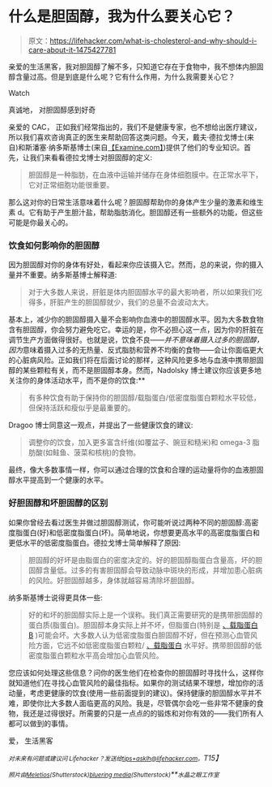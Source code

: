 # 什么是胆固醇，我为什么要关心它？

> 原文：<https://lifehacker.com/what-is-cholesterol-and-why-should-i-care-about-it-1475427781>

亲爱的生活黑客，我对胆固醇了解不多，只知道它存在于食物中，我不想体内胆固醇含量过高。但是到底是什么呢？它有什么作用，为什么我需要关心它？

Watch

真诚地，
对胆固醇感到好奇

亲爱的 CAC，
正如我们经常指出的，我们不是健康专家，也不想给出医疗建议，所以我们喜欢咨询真正的医生来帮助回答这类问题。今天，戴夫·德拉戈博士(来自)和斯潘塞·纳多斯基博士(来自[【Examine.com】](http://examine.com/))提供了他们的专业知识。首先，让我们来看看德拉戈博士对胆固醇的定义:

> 胆固醇是一种脂肪，在血液中运输并储存在身体细胞膜中。在正常水平下，它对正常细胞功能很重要。

那么这对你的日常生活意味着什么呢？胆固醇帮助你的身体产生少量的激素和维生素 d。它有助于产生胆汁盐，帮助脂肪消化。胆固醇还有一些额外的功能，但这些可能是你最关心的。

### 饮食如何影响你的胆固醇

因为胆固醇对你的身体有好处，看起来你应该摄入它。然而，总的来说，你的摄入量并不重要。纳多斯基博士解释道:

> 对于大多数人来说，肝脏是体内胆固醇水平的最大影响者，所以如果我们吃得多，肝脏产生的胆固醇就少，我们的总量不会波动太大。

基本上，减少你的胆固醇摄入量不会影响你血液中的胆固醇水平。因为大多数食物含有胆固醇，你会努力避免吃它。幸运的是，你不必担心这一点，因为你的肝脏在调节生产方面做得很好。也就是说，饮食不良——*并不意味着摄入过多的胆固醇，因为*意味着摄入过多的无热量、反式脂肪和营养不均衡的食物——会让你面临更大的心脏病风险。正如我们将在后面讨论的那样，这种风险更多地与血液中携带胆固醇的某些颗粒有关，而不是胆固醇本身。然而，Nadolsky 博士建议你应该更多地关注你的身体活动水平，而不是你的饮食:**

> 有多种饮食有助于保持你的胆固醇/载脂蛋白/低密度脂蛋白颗粒水平较低，但保持活跃和瘦似乎是最重要的。

Dragoo 博士同意这一观点，并提出了一些健康饮食的建议:

> 调整你的饮食，加入更多富含纤维(如覆盆子、豌豆和糙米)和 omega-3 脂肪酸(如鲑鱼、菠菜和核桃)的食物。

最终，像大多数事情一样，你可以通过合理的饮食和合理的运动量将你的血液胆固醇水平提高到一个健康的水平。

### 好胆固醇和坏胆固醇的区别

如果你曾经去看过医生并做过胆固醇测试，你可能听说过两种不同的胆固醇:高密度脂蛋白(好)和低密度脂蛋白(坏)。简单地说，你想要更高水平的高密度脂蛋白和更低水平的低密度脂蛋白。德拉戈博士简单解释了原因:

> 胆固醇的好坏是由脂蛋白的密度决定的。好的胆固醇脂蛋白含量高，坏的胆固醇含量低。过多的有害胆固醇会导致动脉中斑块的形成，并增加患心脏病的风险。好胆固醇越多，身体就越容易清除坏胆固醇。

纳多斯基博士说得更具体一些:

> 好的和坏的胆固醇实际上是一个误称。我们真正需要研究的是携带胆固醇的蛋白质(脂蛋白)。胆固醇本身实际上并不坏，但脂蛋白(特别是 [、载脂蛋白 B](http://en.wikipedia.org/wiki/ApoB) )可能会坏。大多数人认为低密度脂蛋白胆固醇不好，但在预测心血管风险方面，它远不如低密度脂蛋白颗粒/ [、载脂蛋白](http://en.wikipedia.org/wiki/ApoB) 水平好。携带胆固醇的低密度脂蛋白颗粒水平高会增加心血管风险。

您应该如何处理这些信息？问你的医生他们在检查你的胆固醇时寻找什么，这样你就知道他们在寻找心血管风险的最佳指标。如果你的测试结果不理想，增加你的活动量，考虑更健康的饮食(使用一些前面提到的建议)。保持健康的胆固醇水平并不难，即使你比大多数人面临更高的风险。我是，尽管偶尔会吃一些非常不健康的食物，我还是过得很好。所需要的只是一点点的的锻炼和对你有效的——我们所有人都可以做到的事情。

爱，
生活黑客

*<small>对未来有问题或建议问 Lifehacker？发送给</small>*[*<small>tips+asklh@lifehacker.com</small>*](mailto:tips+asklh@lifehacker.com)*<small>。</small>T15】*

*<small>照片由</small>*[*<small>Meletios</small>*](http://www.shutterstock.com/pic.mhtml?id=68265346)*<small>(Shutterstock)</small>*[*<small>bluering media</small>*](http://www.shutterstock.com/pic.mhtml?id=141161464)*<small>(Shutterstock)</small>**<small>水晶之眼工作室</small>*